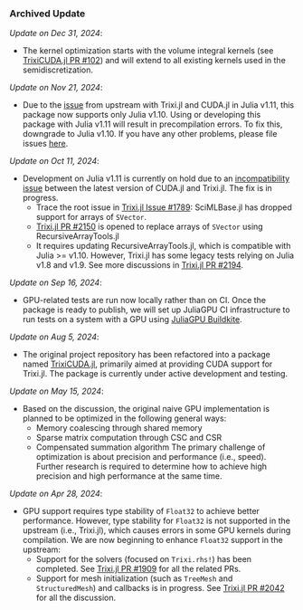 ### Archived Update

*Update on Dec 31, 2024*:
- The kernel optimization starts with the volume integral kernels (see [TrixiCUDA.jl PR #102](https://github.com/trixi-gpu/TrixiCUDA.jl/pull/102)) and will extend to all existing kernels used in the semidiscretization.

*Update on Nov 21, 2024*:
- Due to the [issue](https://github.com/trixi-framework/Trixi.jl/issues/2108) from upstream with Trixi.jl and CUDA.jl in Julia v1.11, this package now supports only Julia v1.10. Using or developing this package with Julia v1.11 will result in precompilation errors. To fix this, downgrade to Julia v1.10. If you have any other problems, please file issues [here](https://github.com/trixi-gpu/TrixiCUDA.jl/issues).

*Update on Oct 11, 2024*:
- Development on Julia v1.11 is currently on hold due to an [incompatibility issue](https://github.com/trixi-framework/Trixi.jl/issues/2108) between the latest version of CUDA.jl and Trixi.jl. The fix is in progress.
    - Trace the root issue in [Trixi.jl Issue #1789](https://github.com/trixi-framework/Trixi.jl/issues/1789): SciMLBase.jl has dropped support for arrays of `SVector`.
    - [Trixi.jl PR #2150](https://github.com/trixi-framework/Trixi.jl/pull/2150) is opened to replace arrays of `SVector` using RecursiveArrayTools.jl
    - It requires updating RecursiveArrayTools.jl, which is compatible with Julia >= v1.10. However, Trixi.jl has some legacy tests relying on Julia v1.8 and v1.9. See more discussions in [Trixi.jl PR #2194](https://github.com/trixi-framework/Trixi.jl/pull/2194). 

*Update on Sep 16, 2024*:
- GPU-related tests are run now locally rather than on CI. Once the package is ready to publish, we will set up JuliaGPU CI infrastructure to run tests on a system with a GPU using [JuliaGPU Buildkite](https://github.com/JuliaGPU/buildkite).

*Update on Aug 5, 2024*:
- The original project repository has been refactored into a package named [TrixiCUDA.jl](https://github.com/trixi-gpu/TrixiCUDA.jl), primarily aimed at providing CUDA support for Trixi.jl. The package is currently under active development and testing. 

*Update on May 15, 2024*:
- Based on the discussion, the original naive GPU implementation is planned to be optimized in the following general ways:
    - Memory coalescing through shared memory 
    - Sparse matrix computation through CSC and CSR
    - Compensated summation algorithm
    The primary challenge of optimization is about precision and performance (i.e., speed). Further research is required to determine how to achieve high precision and high performance at the same time.

*Update on Apr 28, 2024*:
- GPU support requires type stability of `Float32` to achieve better performance. However, type stability for `Float32` is not supported in the upstream (i.e., Trixi.jl), which causes errors in some GPU kernels during compilation. We are now beginning to enhance `Float32` support in the upstream:
    - Support for the solvers (focused on `Trixi.rhs!`) has been completed. See [Trixi.jl PR #1909](https://github.com/trixi-framework/Trixi.jl/pull/1909) for all the related PRs.
    - Support for mesh initialization (such as `TreeMesh` and `StructuredMesh`) and callbacks is in progress. See [Trixi.jl PR #2042](https://github.com/trixi-framework/Trixi.jl/pull/2042) for all the discussion.






